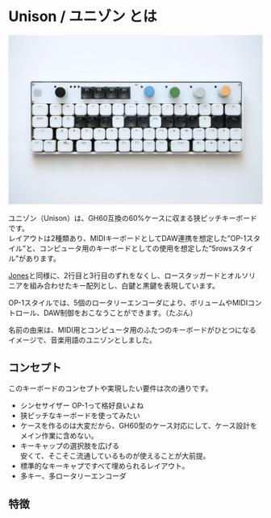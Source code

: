 # Unison / ユニゾン とは

![Unison OP-1 style](./assets/DSC_7287.jpg)

ユニゾン（Unison）は、GH60互換の60%ケースに収まる狭ピッチキーボードです。  
レイアウトは2種類あり、MIDIキーボードとしてDAW連携を想定した”OP-1スタイル”と、コンピュータ用のキーボードとしての使用を想定した”5rowsスタイル”があります。

[Jones](https://github.com/jpskenn/Jones)と同様に、2行目と3行目のずれをなくし、ロースタッガードとオルソリニアを組み合わせたキー配列とし、白鍵と黒鍵を表現しています。

OP-1スタイルでは、5個のロータリーエンコーダにより、ボリュームやMIDIコントロール、DAW制御をおこなうことができます。（たぶん）  

名前の由来は、MIDI用とコンピュータ用のふたつのキーボードがひとつになるイメージで、音楽用語のユニゾンとしました。


## コンセプト

このキーボードのコンセプトや実現したい要件は次の通りです。

- シンセサイザー OP-1って格好良いよね
- 狭ピッチなキーボードを使ってみたい
- ケースを作るのは大変だから、GH60型のケース対応にして、ケース設計をメイン作業に含めない。
- キーキャップの選択肢を広げる  
    安くて、そこそこ流通しているものが使えることが大前提。
- 標準的なキーキャプですべて埋められるレイアウト。
- 多キー、多ロータリーエンコーダ

## 特徴